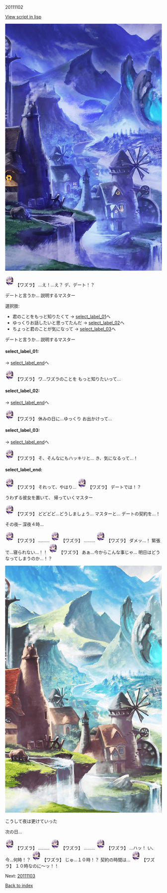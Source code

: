 20111102

[View script in lisp](../scripts/20111102.txt)

![foot_mountain_village_night.png](../images/backgrounds/foot_mountain_village_night.png)

<img src="../images/units/201111.png" alt="201111.png" height="34"/>
【ワズラ】
…え！…え？
デ、デート！？

デートと言うか…
説明するマスター

選択肢:
- 君のことをもっと知りたくて → [select_label_01](#select_label_01)へ
- ゆっくりお話したいと思ってたんだ → [select_label_02](#select_label_02)へ
- ちょっと君のことが気になって → [select_label_03](#select_label_03)へ

デートと言うか…
説明するマスター

#### select_label_01:
 → [select_label_end](#select_label_end)へ

<img src="../images/units/201111.png" alt="201111.png" height="34"/>
【ワズラ】
ワ…ワズラのことを
もっと知りたいって…

#### select_label_02:
 → [select_label_end](#select_label_end)へ

<img src="../images/units/201111.png" alt="201111.png" height="34"/>
【ワズラ】
休みの日に…ゆっくり
お出かけって…

#### select_label_03:
 → [select_label_end](#select_label_end)へ

<img src="../images/units/201111.png" alt="201111.png" height="34"/>
【ワズラ】
そ、そんなにもハッキリと…
き、気になるって…！

#### select_label_end:

<img src="../images/units/201111.png" alt="201111.png" height="34"/>
【ワズラ】
それって、やはり…

<img src="../images/units/201111.png" alt="201111.png" height="34"/>
【ワズラ】
デートでは！？

うわずる彼女を置いて、
帰っていくマスター

<img src="../images/units/201111.png" alt="201111.png" height="34"/>
【ワズラ】
どどどど…どうしましょう…
マスターと…
デートの契約を…！

その夜─
深夜４時…

<img src="../images/units/201111.png" alt="201111.png" height="34"/>
【ワズラ】
………

<img src="../images/units/201111.png" alt="201111.png" height="34"/>
【ワズラ】
………

<img src="../images/units/201111.png" alt="201111.png" height="34"/>
【ワズラ】
ダメッ…！
緊張で…寝られない…！！

<img src="../images/units/201111.png" alt="201111.png" height="34"/>
【ワズラ】
あぁ…今からこんな事じゃ…
明日はどうなってしまうのか…！？

![foot_mountain_village.png](../images/backgrounds/foot_mountain_village.png)

こうして夜は更けていった

次の日…

<img src="../images/units/201111.png" alt="201111.png" height="34"/>
【ワズラ】
………

<img src="../images/units/201111.png" alt="201111.png" height="34"/>
【ワズラ】
………

<img src="../images/units/201111.png" alt="201111.png" height="34"/>
【ワズラ】
…ハッ！
い、今…何時！？

<img src="../images/units/201111.png" alt="201111.png" height="34"/>
【ワズラ】
じゅ…１０時！？
契約の時間は…

<img src="../images/units/201111.png" alt="201111.png" height="34"/>
【ワズラ】
１０時なのに〜ッ！！

Next: [20111103](20111103.md)

[Back to index](index.md)
